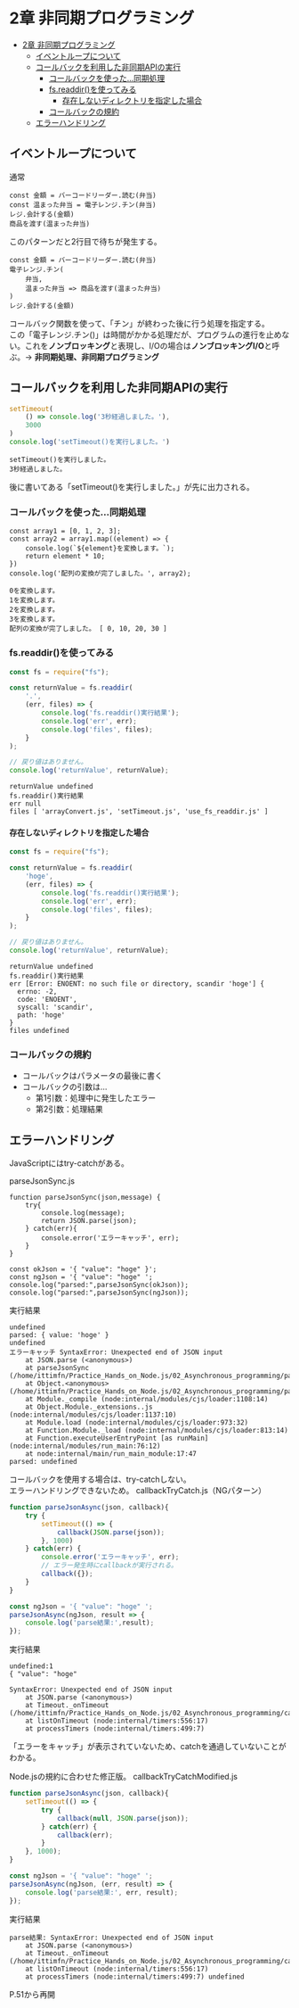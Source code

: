 # 2章 非同期プログラミング

- [2章 非同期プログラミング](#2章-非同期プログラミング)
  - [イベントループについて](#イベントループについて)
  - [コールバックを利用した非同期APIの実行](#コールバックを利用した非同期apiの実行)
    - [コールバックを使った…同期処理](#コールバックを使った同期処理)
    - [fs.readdir()を使ってみる](#fsreaddirを使ってみる)
      - [存在しないディレクトリを指定した場合](#存在しないディレクトリを指定した場合)
    - [コールバックの規約](#コールバックの規約)
  - [エラーハンドリング](#エラーハンドリング)

## イベントループについて

通常
```
const 金額 = バーコードリーダー.読む(弁当) 
const 温まった弁当 = 電子レンジ.チン(弁当)
レジ.会計する(金額)
商品を渡す(温まった弁当)
```
このパターンだと2行目で待ちが発生する。


```
const 金額 = バーコードリーダー.読む(弁当)
電子レンジ.チン(
    弁当,
    温まった弁当 => 商品を渡す(温まった弁当)
)
レジ.会計する(金額)
```
コールバック関数を使って、「チン」が終わった後に行う処理を指定する。  
この「電子レンジ.チン()」は時間がかかる処理だが、プログラムの進行を止めない。これを**ノンブロッキング**と表現し、I/Oの場合は**ノンブロッキングI/O**と呼ぶ。→ **非同期処理、非同期プログラミング**

## コールバックを利用した非同期APIの実行

```js:setTimeout.js
setTimeout(
    () => console.log('3秒経過しました。'),
    3000
)
console.log('setTimeout()を実行しました。')
```

```
setTimeout()を実行しました。
3秒経過しました。
```
後に書いてある「setTimeout()を実行しました。」が先に出力される。

### コールバックを使った…同期処理

```
const array1 = [0, 1, 2, 3];
const array2 = array1.map((element) => {
    console.log(`${element}を変換します。`);
    return element * 10;
})
console.log('配列の変換が完了しました。', array2);
```

```
0を変換します。
1を変換します。
2を変換します。
3を変換します。
配列の変換が完了しました。 [ 0, 10, 20, 30 ]
```

### fs.readdir()を使ってみる

```fs:use_fs_readdir.js
const fs = require("fs");

const returnValue = fs.readdir(
    '.',
    (err, files) => {
        console.log('fs.readdir()実行結果');
        console.log('err', err);
        console.log('files', files);
    }
);

// 戻り値はありません。
console.log('returnValue', returnValue);
```

```
returnValue undefined
fs.readdir()実行結果
err null
files [ 'arrayConvert.js', 'setTimeout.js', 'use_fs_readdir.js' ]
```

#### 存在しないディレクトリを指定した場合

```javascript:not_found_dir.js
const fs = require("fs");

const returnValue = fs.readdir(
    'hoge',
    (err, files) => {
        console.log('fs.readdir()実行結果');
        console.log('err', err);
        console.log('files', files);
    }
);

// 戻り値はありません。
console.log('returnValue', returnValue);
```

```
returnValue undefined
fs.readdir()実行結果
err [Error: ENOENT: no such file or directory, scandir 'hoge'] {
  errno: -2,
  code: 'ENOENT',
  syscall: 'scandir',
  path: 'hoge'
}
files undefined
```

### コールバックの規約

- コールバックはパラメータの最後に書く
- コールバックの引数は…
  - 第1引数：処理中に発生したエラー
  - 第2引数：処理結果
  
## エラーハンドリング

JavaScriptにはtry-catchがある。

parseJsonSync.js
```js: parseJsonSync.js
function parseJsonSync(json,message) {
    try{
        console.log(message);
        return JSON.parse(json);
    } catch(err){
        console.error('エラーキャッチ', err);
    }
}

const okJson = '{ "value": "hoge" }';
const ngJson = '{ "value": "hoge" ';
console.log("parsed:",parseJsonSync(okJson));
console.log("parsed:",parseJsonSync(ngJson));
```

実行結果
```
undefined
parsed: { value: 'hoge' }
undefined
エラーキャッチ SyntaxError: Unexpected end of JSON input
    at JSON.parse (<anonymous>)
    at parseJsonSync (/home/ittimfn/Practice_Hands_on_Node.js/02_Asynchronous_programming/parseJsonSync.js:4:21)
    at Object.<anonymous> (/home/ittimfn/Practice_Hands_on_Node.js/02_Asynchronous_programming/parseJsonSync.js:13:23)
    at Module._compile (node:internal/modules/cjs/loader:1108:14)
    at Object.Module._extensions..js (node:internal/modules/cjs/loader:1137:10)
    at Module.load (node:internal/modules/cjs/loader:973:32)
    at Function.Module._load (node:internal/modules/cjs/loader:813:14)
    at Function.executeUserEntryPoint [as runMain] (node:internal/modules/run_main:76:12)
    at node:internal/main/run_main_module:17:47
parsed: undefined
```

コールバックを使用する場合は、try-catchしない。  
エラーハンドリングできないため。
callbackTryCatch.js（NGパターン）
```js:callbackTryCatch.js
function parseJsonAsync(json, callback){
    try {
        setTimeout(() => {
            callback(JSON.parse(json));
        }, 1000)
    } catch(err) {
        console.error('エラーキャッチ', err);
        // エラー発生時にcallbackが実行される。
        callback({});
    }
}

const ngJson = '{ "value": "hoge" ';
parseJsonAsync(ngJson, result => {
    console.log('parse結果:',result);
});
```

実行結果
```
undefined:1
{ "value": "hoge"

SyntaxError: Unexpected end of JSON input
    at JSON.parse (<anonymous>)
    at Timeout._onTimeout (/home/ittimfn/Practice_Hands_on_Node.js/02_Asynchronous_programming/callbackTryCatch.js:4:27)
    at listOnTimeout (node:internal/timers:556:17)
    at processTimers (node:internal/timers:499:7)
```
「エラーをキャッチ」が表示されていないため、catchを通過していないことがわかる。

Node.jsの規約に合わせた修正版。
callbackTryCatchModified.js
```js:callbackTryCatchModified.js
function parseJsonAsync(json, callback){
    setTimeout(() => {
        try {
            callback(null, JSON.parse(json));
        } catch(err) {
            callback(err);
        }
    }, 1000);
}

const ngJson = '{ "value": "hoge" ';
parseJsonAsync(ngJson, (err, result) => {
    console.log('parse結果:', err, result);
});
```

実行結果
```
parse結果: SyntaxError: Unexpected end of JSON input
    at JSON.parse (<anonymous>)
    at Timeout._onTimeout (/home/ittimfn/Practice_Hands_on_Node.js/02_Asynchronous_programming/callbackTryCatchModified.js:4:33)
    at listOnTimeout (node:internal/timers:556:17)
    at processTimers (node:internal/timers:499:7) undefined
```

P.51から再開
